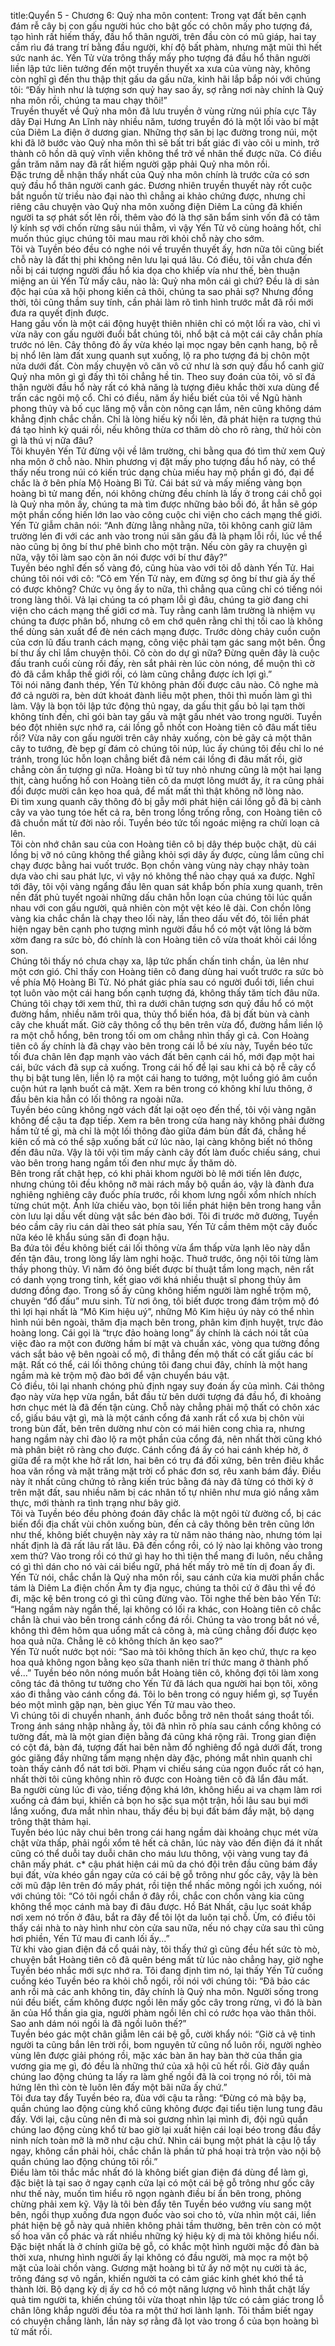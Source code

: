 title:Quyển 5 - Chương 6: Quỷ nha môn
content:
Trong vạt đất bên cạnh đám rễ cây bị con gấu người húc cho bật gốc có chôn mấy pho tượng đá, tạo hình rất hiếm thấy, đầu hổ thân người, trên đầu còn có mũ giáp, hai tay cầm rìu đá trang trí bằng đầu người, khí độ bất phàm, nhưng mặt mũi thì hết sức nanh ác. Yến Tử vừa trông thấy mấy pho tượng đá đầu hổ thân người liền lập tức liên tưởng đến một truyền thuyết xa xưa của vùng này, không còn nghĩ gì đến thu thập thịt gấu da gấu nữa, kinh hãi lắp bắp nói với chúng tôi: “Đấy hình như là tượng sơn quỷ hay sao ấy, sợ rằng nơi này chính là Quỷ nha môn rồi, chúng ta mau chạy thôi!”<br>Truyền thuyết về Quỷ nha môn đã lưu truyền ở vùng rừng núi phía cực Tây dãy Đại Hưng An Lĩnh này nhiều năm, tương truyền đó là một lối vào bí mật của Diêm La điện ở dương gian. Những thợ săn bị lạc đường trong núi, một khi đã lỡ bước vào Quỷ nha môn thì sẽ bất tri bất giác đi vào cõi u minh, trở thành cô hồn dã quỷ vĩnh viễn không thể trở về nhân thế được nữa. Có điều gần trăm năm nay đã rất hiếm người gặp phải Quỷ nha môn rồi.<br>Đặc trưng dễ nhận thấy nhất của Quỷ nha môn chính là trước cửa có sơn quỷ đầu hổ thân người canh gác. Đương nhiên truyền thuyết này rốt cuộc bắt nguồn từ triều nào đại nào thì chẳng ai khảo chứng được, nhưng chỉ riêng câu chuyện vào Quỷ nha môn xuống điện Diêm La cũng đã khiến người ta sợ phát sốt lên rồi, thêm vào đó là thợ săn bẩm sinh vốn đã có tâm lý kính sợ với chốn rừng sâu núi thẳm, vì vậy Yến Tử vô cùng hoảng hốt, chỉ muốn thúc giục chúng tôi mau mau rời khỏi chỗ này cho sớm.<br>Tôi và Tuyền béo đều có nghe nói về truyền thuyết ấy, hơn nữa tôi cũng biết chỗ này là đất thị phi không nên lưu lại quá lâu. Có điều, tôi vẫn chưa đến nỗi bị cái tượng người đầu hổ kia dọa cho khiếp vía như thế, bèn thuận miệng an ủi Yến Tử mấy câu, nào là: Quỷ nha môn cái gì chứ? Đều là di sản độc hại của xã hội phong kiến cả thôi, chúng ta sao phải sợ? Nhưng đồng thời, tôi cũng thầm suy tính, cần phải làm rõ tình hình trước mắt đã rồi mới đưa ra quyết định được.<br>Hang gấu vốn là một cái động huyệt thiên nhiên chỉ có một lối ra vào, chỉ vì vừa nãy con gấu người đuổi bắt chúng tôi, nhổ bật cả một cái cây chắn phía trước nó lên. Cây thông đỏ ấy vừa khéo lại mọc ngay bên cạnh hang, bộ rễ bị nhổ lên làm đất xung quanh sụt xuống, lộ ra pho tượng đá bị chôn một nửa dưới đất. Còn mấy chuyện vô căn vô cứ như là sơn quỷ đầu hổ canh giữ Quỷ nha môn gì gì đấy thì tôi chẳng hề tin. Theo suy đoán của tôi, võ sĩ đá thân người đầu hổ này rất có khả năng là tượng điêu khắc thời xưa dùng để trấn các ngôi mộ cổ. Chỉ có điều, năm ấy hiểu biết của tôi về Ngũ hành phong thủy và bố cục lăng mộ vẫn còn nông cạn lắm, nên cũng không dám khẳng định chắc chắn. Chỉ là lòng hiếu kỳ nổi lên, đã phát hiện ra tượng thú đá tạo hình kỳ quái rồi, nếu không thừa cơ thăm dò cho rõ ràng, thử hỏi còn gì là thú vị nữa đâu?<br>Tôi khuyên Yến Tử đừng vội về lâm trường, chi bằng qua đó tìm thử xem Quỷ nha môn ở chỗ nào. Nhìn phương vị đặt mấy pho tượng đầu hổ này, có thể thấy nếu trong núi có kiến trúc dạng chùa miếu hay mộ phần gì đó, đại để chắc là ở bên phía Mộ Hoàng Bì Tử. Cái bát sứ và mấy miếng vàng bọn hoàng bì tử mang đến, nói không chừng đều chính là lấy ở trong cái chỗ gọi là Quỷ nha môn ấy, chúng ta mà tìm được những bảo bối đó, ắt hẳn sẽ góp một phần cống hiến lớn lao vào công cuộc chi viện cho cách mạng thế giới.<br>Yến Tử giẫm chân nói: “Anh đừng lằng nhằng nữa, tôi không canh giữ lâm trường lén đi với các anh vào trong núi săn gấu đã là phạm lỗi rồi, lúc về thể nào cũng bị ông bí thư phê bình cho một trận. Nếu còn gây ra chuyện gì nữa, vậy tôi làm sao còn ăn nói được với bí thư đây?”<br>Tuyền béo nghĩ đến số vàng đó, cũng hùa vào với tôi dỗ dành Yến Tử. Hai chúng tôi nói với cô: “Cô em Yến Tử này, em đừng sợ ông bí thư già ấy thế có được không? Chức vụ ông ấy to nữa, thì chẳng qua cũng chỉ có tiếng nói trong làng thôi. Vả lại chúng ta có phạm lỗi gì đâu, chúng ta giờ đang chi viện cho cách mạng thế giới cơ mà. Tuy rằng canh lâm trường là nhiệm vụ chúng ta được phân bổ, nhưng cô em chớ quên rằng chỉ thị tối cao là không thể dùng sản xuất để đè nén cách mạng được. Trước dòng chảy cuồn cuộn của cơn lũ đấu tranh cách mạng, công việc phải tạm gác sang một bên. Ông bí thư ấy chỉ lắm chuyện thôi. Cô còn do dự gì nữa? Đừng quên đây là cuộc đấu tranh cuối cùng rồi đấy, rèn sắt phải rèn lúc còn nóng, để muộn thì cờ đỏ đã cắm khắp thế giới rồi, có làm cũng chẳng được ích lợi gì.”<br>Tôi nói năng đanh thép, Yến Tử không phản đối được câu nào. Cô nghe mà đớ cả người ra, bèn dứt khoát đành liều một phen, thôi thì muốn làm gì thì làm. Vậy là bọn tôi lập tức động thủ ngay, da gấu thịt gấu bỏ lại tạm thời không tính đến, chỉ gói bàn tay gấu và mật gấu nhét vào trong người. Tuyền béo đột nhiên sực nhớ ra, cái lồng gỗ nhốt con Hoàng tiên cô đâu mất tiêu rồi? Vừa nãy con gấu người trên cây nhảy xuống, còn bẻ gãy cả một thân cây to tướng, đè bẹp gí đám cỏ chúng tôi núp, lúc ấy chúng tôi đều chỉ lo né tránh, trong lúc hỗn loạn chẳng biết đã ném cái lồng đi đâu mất rồi, giờ chẳng còn ấn tượng gì nữa. Hoàng bì tử tuy nhỏ nhưng cũng là một hai lạng thịt, càng huống hồ con Hoàng tiên cô da mượt lông mướt ấy, ít ra cũng phải đổi được mười cân kẹo hoa quả, để mất mất thì thật không nỡ lòng nào.<br>Đi tìm xung quanh cây thông đỏ bị gẫy mới phát hiện cái lồng gỗ đã bị cành cây va vào tung tóe hết cả ra, bên trong lồng trống rỗng, con Hoàng tiên cô đã chuồn mất từ đời nào rồi. Tuyền béo tức tối ngoác miệng ra chửi loạn cả lên. <br>Tôi còn nhớ chân sau của con Hoàng tiên cô bị dây thép buộc chặt, dù cái lồng bị vỡ nó cũng không thể giằng khỏi sợi dây ấy được, cùng lắm cũng chỉ chạy được bằng hai vuốt trước. Bọn chồn vàng vùng này chạy nhảy toàn dựa vào chi sau phát lực, vì vậy nó không thể nào chạy quá xa được. Nghĩ tới đây, tôi vội vàng ngẩng đầu lên quan sát khắp bốn phía xung quanh, trên nền đất phủ tuyết ngoài những dấu chân hỗn loạn của chúng tôi lúc quần nhau với con gấu người, quả nhiên còn một vệt kéo lê dài. Con chồn lông vàng kia chắc chắn là chạy theo lối này, lần theo dấu vết đó, tôi liền phát hiện ngay bên cạnh pho tượng mình người đầu hổ có một vật lông lá bờm xờm đang ra sức bò, đó chính là con Hoàng tiên cô vừa thoát khỏi cái lồng son.<br>Chúng tôi thấy nó chưa chạy xa, lập tức phấn chấn tinh chần, ùa lên như một cơn gió. Chỉ thấy con Hoàng tiên cô đang dùng hai vuốt trước ra sức bò về phía Mộ Hoàng Bì Tử. Nó phát giác phía sau có người đuổi tới, liền chui tọt luôn vào một cái hang bốn cạnh tượng đá, không thấy tăm tích đâu nữa.<br>Chúng tôi chạy tới xem thử, thì ra dưới chân tượng sơn quỷ đầu hổ có một đường hầm, nhiều năm trôi qua, thủy thổ biến hóa, đã bị đất bùn và cành cây che khuất mất. Giờ cây thông cổ thụ bên trên vừa đổ, đường hầm liền lộ ra một chỗ hổng, bên trong tối om om chẳng nhìn thấy gì cả. Con Hoàng tiên cô ấy chính là đã chạy vào bên trong cái lỗ bé xíu này, Tuyền béo tức tối đưa chân lên đạp mạnh vào vách đất bên cạnh cái hố, mới đạp một hai cái, bức vách đã sụp cả xuống. Trong cái hố để lại sau khi cả bộ rễ cây cổ thụ bị bật tung lên, liền lộ ra một cái hang to tướng, một luồng gió âm cuồn cuộn hút ra lạnh buốt cả mặt. Xem ra bên trong có không khí lưu thông, ở đầu bên kia hẳn có lối thông ra ngoài nữa.<br>Tuyền béo cũng không ngờ vách đất lại oặt oẹo đến thế, tôi vội vàng ngăn không để cậu ta đạp tiếp. Xem ra bên trong cửa hang này không phải đường hầm tử tế gì, mà chỉ là một lối thông đào giữa đám bùn đất đá, chẳng hề kiên cố mà có thể sập xuống bất cứ lúc nào, lại càng không biết nó thông đến đâu nữa. Vậy là tôi vội tìm mấy cành cây đốt làm đuốc chiếu sáng, chui vào bên trong hang ngầm tối đen như mực ấy thăm dò.<br>Bên trong rất chật hẹp, có khi phải khom người bò lê mới tiến lên được, nhưng chúng tôi đều không nỡ mài rách mấy bộ quần áo, vậy là đành đưa nghiêng nghiêng cây đuốc phía trước, rồi khom lưng ngồi xổm nhích nhích từng chút một. Ánh lửa chiếu vào, bọn tôi liền phát hiện bên trong hang vẫn còn lưu lại dấu vết dùng vật sắc bén đào bới. Tôi đi trước mở đường, Tuyền béo cầm cây rìu cán dài theo sát phía sau, Yến Tử cầm thêm một cây đuốc nữa kéo lê khẩu súng săn đi đoạn hậu.<br>Ba đứa tôi đều không biết cái lối thông vừa ẩm thấp vừa lạnh lẽo này dẫn đến tận đâu, trong lòng lấy làm nghi hoặc. Thuở trước, ông nội tôi từng làm thầy phong thủy. Vì năm đó ông biết được bí thuật tầm long mạch, nên rất có danh vọng trong tỉnh, kết giao với khá nhiều thuật sĩ phong thủy âm dương đồng đạo. Trong số ấy cũng không hiếm người làm nghề trộm mộ, chuyên “đổ đấu” mưu sinh. Từ nơi ông, tôi biết được trong đám trộm mộ đó thì lợi hại nhất là “Mô Kim hiệu uý”, những Mô Kim hiệu úy này có thể nhìn hình núi bên ngoài, thăm địa mạch bên trong, phân kim định huyệt, trực đảo hoàng long. Cái gọi là “trực đảo hoàng long” ấy chính là cách nói tắt của việc đào ra một con đường hầm bí mật và chuẩn xác, vòng qua tường đồng vách sắt bảo vệ bên ngoài cổ mộ, đi thẳng đến mộ thất có cất giấu các bí mật. Rất có thể, cái lối thông chúng tôi đang chui đây, chính là một hang ngầm mà kẻ trộm mộ đào bới để vận chuyển báu vật.<br>Có điều, tôi lại nhanh chóng phủ định ngay suy đoán ấy của mình. Cái thông đạo này vừa hẹp vừa ngắn, bắt đầu từ bên dưới tượng đá đầu hổ, đi khoảng hơn chục mét là đã đến tận cùng. Chỗ này chẳng phải mộ thất có chôn xác cổ, giấu báu vật gì, mà là một cánh cổng đá xanh rất cổ xưa bị chôn vùi trong bùn đất, bên trên dường như còn có mái hiên cong chìa ra, nhưng hang ngầm này chỉ đào lộ ra một phần của cổng đá, nên nhất thời cũng khó mà phân biệt rõ ràng cho được. Cánh cổng đá ấy có hai cánh khép hờ, ở giữa để ra một khe hở rất lơn, hai bên có trụ đá đối xứng, bên trên điêu khắc hoa văn rồng và mặt trăng mặt trời cổ phác đơn sơ, rêu xanh bám đầy. Điều này ít nhất cũng chứng tỏ rằng kiến trúc bằng đá này đã từng có thời kỳ ở trên mặt đất, sau nhiều năm bị các nhân tố tự nhiên như mưa gió nắng xâm thực, mới thành ra tình trạng như bây giờ.<br>Tôi và Tuyền béo đều phỏng đoán đây chắc là một ngôi từ đường cổ, bị các biến đổi địa chất vùi chôn xuống bùn, đến cả cây thông bên trên cũng lớn như thế, không biết chuyện này xảy ra từ năm nào tháng nào, nhưng tóm lại nhất định là đã rất lâu rất lâu. Đã đến cổng rồi, có lý nào lại không vào trong xem thử? Vào trong rồi có thứ gì hay ho thì tiện thể mang đi luôn, nếu chẳng có gì thì dán cho nó vài cái biểu ngữ, phá hết mấy trò mê tín dị đoan ấy đi.<br>Yến Tử nói, chắc chắn là Quỷ nha môn rồi, sau cánh cửa kia mười phần chắc tám là Diêm La điện chốn Âm ty địa ngục, chúng ta thôi cứ ở đâu thì về đó đi, mặc kệ bên trong có gì thì cũng đừng vào. Tôi nghe thế bèn bảo Yến Tử: “Hang ngầm này ngắn thế, lại không có lối ra khác, con Hoàng tiên cô chắc chắn là chui vào bên trong cánh cổng đá rồi. Chúng ta vào trong bắt nó về, không thì đêm hôm qua uổng mất cả công à, mà cũng chẳng đổi được kẹo hoa quả nữa. Chẳng lẽ cô không thích ăn kẹo sao?”<br>Yến Tử nuốt nước bọt nói: “Sao mà tôi không thích ăn kẹo chứ, thực ra kẹo hoa quả không ngon bằng kẹo sữa thanh niên trí thức mang ở thành phố về...” Tuyền béo nôn nóng muốn bắt Hoàng tiên cô, không đợi tôi làm xong công tác đả thông tư tưởng cho Yến Tử đã lách qua người hai bọn tôi, xông xáo đi thẳng vào cánh cổng đá. Tôi lo bên trong có nguy hiểm gì, sợ Tuyền béo một mình gặp nạn, bèn giục Yến Tử mau vào theo.<br>Vì chúng tôi di chuyển nhanh, ánh đuốc bỗng trở nên thoắt sáng thoắt tối. Trong ánh sáng nhập nhằng ấy, tôi đã nhìn rõ phía sau cánh cổng không có tường đất, mà là một gian điện bằng đá cũng khá rộng rãi. Trong gian điện có cột đá, bàn đá, tượng đất hai bên nằm đổ nghiêng đổ ngả dưới đất, trong góc giăng đầy những tấm mạng nhện dày đặc, phóng mắt nhìn quanh chỉ toàn thấy cảnh đổ nát tơi bời. Phạm vi chiếu sáng của ngọn đuốc rất có hạn, nhất thời tôi cũng không nhìn rõ được con Hoàng tiên cô đã lẩn đâu mất.<br>Ba người cùng lúc đi vào, tiếng động khá lớn, không hiểu ai va chạm làm rơi xuống cả đám bụi, khiến cả bọn ho sặc sụa một trận, hồi lâu sau bụi mới lắng xuống, đưa mắt nhìn nhau, thấy đều bị bụi đất bám đầy mặt, bộ dạng trông thật thảm hại.<br>Tuyền béo lúc nãy chui bên trong cái hang ngầm dài khoảng chục mét vừa chật vừa thấp, phải ngồi xổm tê hết cả chân, lúc này vào đến điện đá ít nhất cũng có thể duỗi tay duỗi chân cho máu lưu thông, vội vàng vung tay đá chân mấy phát. c* cậu phát hiện cái mũ da chó đội trên đầu cũng bám đầy bụi đất, vừa khéo gần ngay cửa có cái bệ gỗ trông như gốc cây, vậy là bèn cởi mũ đập lên trên đó mấy phát, rồi tiện thể nhấc mông ngồi ịch xuống, nói với chúng tôi: “Có tôi ngồi chắn ở đây rồi, chắc con chồn vàng kia cũng không thể mọc cánh mà bay đi đâu được. Hồ Bát Nhất, cậu lục soát khắp nơi xem nó trốn ở đâu, bắt ra đây để tôi lột da luôn tại chỗ. Ừm, có điều tôi thấy cái nhà to này hình như còn cửa sau nữa, nếu nó chạy cửa sau thì cũng hơi phiền, Yến Tử mau đi canh lối ấy...”<br>Từ khi vào gian điện đá cổ quái này, tôi thấy thứ gì cũng đều hết sức tò mò, chuyện bắt Hoàng tiên cô đã quên béng mất từ lúc nào chẳng hay, giờ nghe Tuyền béo nhắc mới sực nhớ ra. Tôi đang định tìm nó, lại thấy Yến Tử cuống cuồng kéo Tuyền béo ra khỏi chỗ ngồi, rồi nói với chúng tôi: “Đã bảo các anh rồi mà các anh không tin, đây chính là Quỷ nha môn. Người sống trong núi đều biết, cấm không được ngồi lên mấy gốc cây trong rừng, vì đó là bàn ăn của Hổ thần gia gia, người phàm ngồi lên chỉ có rước họa vào thân thôi. Sao anh dám nói ngồi là đã ngồi luôn thế?”<br>Tuyền béo gác một chân giẫm lên cái bệ gỗ, cười khẩy nói: “Giờ cả vệ tinh người ta cũng bắn lên trời rồi, bom nguyên tử cũng nổ luôn rồi, người nghèo vùng lên được giải phóng rồi, mặc xác bàn ăn hay bàn thờ của thần gia vương gia mẹ gì, đó đều là những thứ của xã hội cũ hết rồi. Giờ đây quần chúng lao động chúng ta lấy ra làm ghế ngồi đã là coi trọng nó rồi, tôi mà hứng lên thì còn tè luôn lên đấy một bãi nữa ấy chứ.”<br>Tôi đưa tay đẩy Tuyền béo ra, đùa với cậu ta rằng: “Đừng có mà bậy bạ, quần chúng lao động cùng khổ cũng không được đại tiểu tiện lung tung đâu đấy. Với lại, cậu cũng nên đi mà soi gương nhìn lại mình đi, đội ngũ quần chúng lao động cùng khổ từ bao giờ lại xuất hiện cái loại béo trong đầu đầy ninh ních toàn mỡ là mỡ như cậu chứ. Nhìn cái bụng một phát là cậu lộ tẩy ngay, không cần phải hỏi, chắc chắn là phần tử phá hoại trà trộn vào nội bộ quần chúng lao động chúng tôi rồi.”<br>Điều làm tôi thắc mắc nhất đó là không biết gian điện đá dùng để làm gì, đặc biệt là tại sao ở ngay cạnh cửa lại có một cái bệ gỗ trông như gốc cây như thế này, muốn tìm hiểu rõ ngọn ngành điều bí ẩn bên trong, phỏng chừng phải xem kỹ. Vậy là tôi bèn đẩy tên Tuyền béo vướng víu sang một bên, ngồi thụp xuống đưa ngọn đuốc vào soi cho tỏ, vừa nhìn một cái, liền phát hiện bệ gỗ này quả nhiên không phải tầm thường, bên trên còn có một số hoa văn cổ phác và rất nhiều những ký hiệu kỳ dị mà tôi không hiểu nổi. Đặc biệt nhất là ở chính giữa bệ gỗ, có khắc một hình người mặc đồ đàn bà thời xưa, nhưng hình người ấy lại không có đầu người, mà mọc ra một bộ mặt của loài chồn vàng. Gương mặt hoàng bì tử ấy nở một nụ cười tà ác, trông đáng sợ vô ngần, khiến người ta có cảm giác kinh ghét khó thể tả thành lời. Bộ dạng kỳ dị ấy cơ hồ có một năng lượng vô hình thắt chặt lấy quả tim người ta, khiến chúng tôi vừa thoạt nhìn lập tức có cảm giác trong lỗ chân lông khắp người đều tỏa ra một thứ hơi lành lạnh. Tôi thầm biết ngay có chuyện chẳng lành, lần này sợ rằng đã lọt vào trong ổ của bọn hoàng bì tử mất rồi.